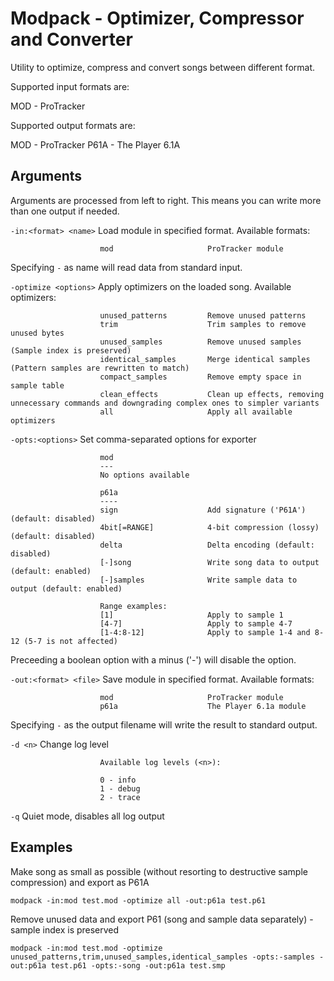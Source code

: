 Modpack - Optimizer, Compressor and Converter
==================================

Utility to optimize, compress and convert songs between different format.

Supported input formats are:

MOD - ProTracker

Supported output formats are:

MOD - ProTracker
P61A - The Player 6.1A

Arguments
---------

Arguments are processed from left to right. This means you can write more than one output if needed.

`-in:<format> <name>`   Load module in specified format. Available formats:

                        mod                     ProTracker module

Specifying `-` as name will read data from standard input.

`-optimize <options>`   Apply optimizers on the loaded song. Available optimizers:

                        unused_patterns         Remove unused patterns
                        trim                    Trim samples to remove unused bytes
                        unused_samples          Remove unused samples (Sample index is preserved)
                        identical_samples       Merge identical samples (Pattern samples are rewritten to match)
                        compact_samples         Remove empty space in sample table
                        clean_effects           Clean up effects, removing unnecessary commands and downgrading complex ones to simpler variants
                        all                     Apply all available optimizers

`-opts:<options>`       Set comma-separated options for exporter

                        mod
                        ---
                        No options available

                        p61a
                        ----
                        sign                    Add signature ('P61A') (default: disabled)
                        4bit[=RANGE]            4-bit compression (lossy) (default: disabled)
                        delta                   Delta encoding (default: disabled)
                        [-]song                 Write song data to output (default: enabled)
                        [-]samples              Write sample data to output (default: enabled)

                        Range examples:
                        [1]                     Apply to sample 1 
                        [4-7]                   Apply to sample 4-7
                        [1-4:8-12]              Apply to sample 1-4 and 8-12 (5-7 is not affected)

Preceeding a boolean option with a minus ('-') will disable the option.

`-out:<format> <file>`  Save module in specified format. Available formats:

                        mod                     ProTracker module
                        p61a                    The Player 6.1a module

Specifying `-` as the output filename will write the result to standard output.

`-d <n>`                Change log level

                        Available log levels (<n>):
                        
                        0 - info
                        1 - debug
                        2 - trace

`-q`                    Quiet mode, disables all log output

Examples
--------

Make song as small as possible (without resorting to destructive sample compression) and export as P61A
```
modpack -in:mod test.mod -optimize all -out:p61a test.p61
```

Remove unused data and export P61 (song and sample data separately) - sample index is preserved

```
modpack -in:mod test.mod -optimize unused_patterns,trim,unused_samples,identical_samples -opts:-samples -out:p61a test.p61 -opts:-song -out:p61a test.smp
```

